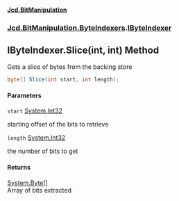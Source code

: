 #### [Jcd.BitManipulation](index.md 'index')
### [Jcd.BitManipulation.ByteIndexers](Jcd.BitManipulation.ByteIndexers.md 'Jcd.BitManipulation.ByteIndexers').[IByteIndexer](Jcd.BitManipulation.ByteIndexers.IByteIndexer.md 'Jcd.BitManipulation.ByteIndexers.IByteIndexer')

## IByteIndexer.Slice(int, int) Method

Gets a slice of bytes from the backing store

```csharp
byte[] Slice(int start, int length);
```
#### Parameters

<a name='Jcd.BitManipulation.ByteIndexers.IByteIndexer.Slice(int,int).start'></a>

`start` [System.Int32](https://docs.microsoft.com/en-us/dotnet/api/System.Int32 'System.Int32')

starting offset of the bits to retrieve

<a name='Jcd.BitManipulation.ByteIndexers.IByteIndexer.Slice(int,int).length'></a>

`length` [System.Int32](https://docs.microsoft.com/en-us/dotnet/api/System.Int32 'System.Int32')

the number of bits to get

#### Returns
[System.Byte](https://docs.microsoft.com/en-us/dotnet/api/System.Byte 'System.Byte')[[]](https://docs.microsoft.com/en-us/dotnet/api/System.Array 'System.Array')  
Array of bits extracted